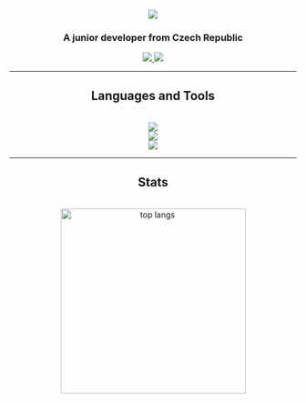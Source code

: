 <h1 align="center">
    <img src="https://readme-typing-svg.demolab.com/?size=35&center=True&lines=Hi+👋+,+I'm+Tomas">
</h1>
<h3 align="center">A junior developer from Czech Republic</h3>

<div align="center">
    <a href="mailto:tomasplotica@gmail.com">
        <img src="https://img.shields.io/badge/Gmail-333333?style=for-the-badge&logo=gmail&logoColor=red" targer="_blank">
    </a>
    <a href="https://www.linkedin.com/in/tomáš-plotica-0b0683303/">
        <img src="https://img.shields.io/badge/LinkedIn-0077B5?style=for-the-badge&logo=linkedin&logoColor=white" targer="_blank">
    </a>
</div>

<hr/>

<h2 align="center">Languages and Tools</h2>
<br/>
<div align="center">
    <a href = https://skillicons.dev>
        <img src="https://skillicons.dev/icons?i=py,cs,c,cpp"><br/>
        <img src="https://skillicons.dev/icons?i=html,css"><br/>
        <img src="https://skillicons.dev/icons?i=github,linux,unity">
    </a>
</div>

<hr/>

<h2 align="center">Stats</h2>
<br/>
<div align="center">
    <img width=325 align="center" src="https://github-readme-stats.vercel.app/api/top-langs/?username=tomasino96&langs_count=8&layout=compact&theme=react&border_radius=10&size_weight=0.5&count_weight=0.5&exclude_repo=github-readme-stats" alt="top langs" />

</div>
